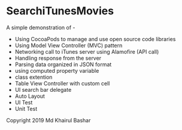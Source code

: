 # SearchiTunesMovies
A simple demonstration of -
- Using CocoaPods to manage and use open source code libraries
- Using Model View Controller (MVC) pattern
- Networking call to iTunes server using Alamofire (API call)
- Handling response from the server
- Parsing data organized in JSON format
- using computed property variable
- class extention
- Table View Controller with custom cell
- UI search bar delegate
- Auto Layout
- UI Test
- Unit Test

Copyright 2019 Md Khairul Bashar
